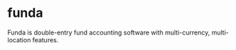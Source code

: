 # funda
Funda is double-entry fund accounting software with multi-currency, multi-location features.
